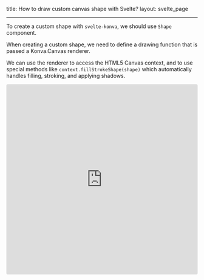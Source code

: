 title: How to draw custom canvas shape with Svelte?
layout: svelte_page

---

To create a custom shape with `svelte-konva`, we should use `Shape` component.

When creating a custom shape, we need to define a drawing function that is passed a Konva.Canvas renderer.

We can use the renderer to access the HTML5 Canvas context, and to use special methods like `context.fillStrokeShape(shape)` which automatically handles filling, stroking, and applying shadows.

<iframe src="https://codesandbox.io/embed/github/konvajs/site/tree/master/svelte-demos/custom_shape?hidenavigation=1&view=split&fontsize=10&module=/src/App.svelte" style="width:100%; height:500px; border:0; border-radius: 4px; overflow:hidden;" sandbox="allow-modals allow-forms allow-popups allow-scripts allow-same-origin"></iframe>

